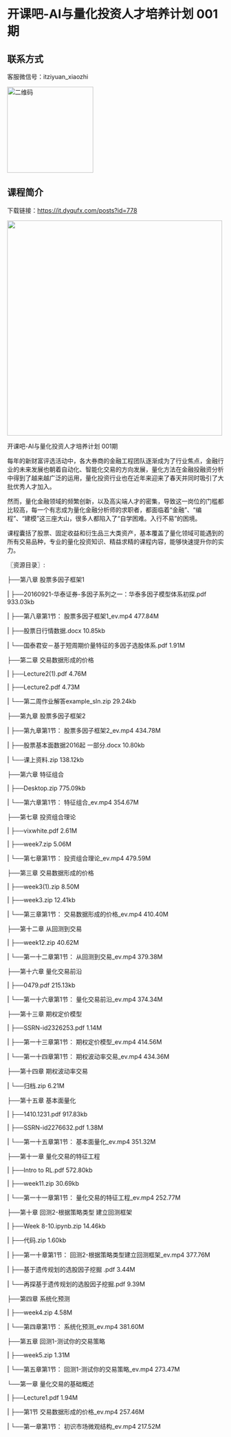 # 开课吧-AI与量化投资人才培养计划 001期

## 联系方式

客服微信号：itziyuan_xiaozhi

<img src="https://ziyuanyun.oss-cn-guangzhou.aliyuncs.com/common/20240614073449/666b82192834a.jpg" width="200" height="200" alt="二维码">

## 课程简介

下载链接：https://it.dyqufx.com/posts?id=778

<img src="https://ziyuanyun.oss-cn-guangzhou.aliyuncs.com/yun/20240515152311/664462df5ad8d.jpg" width="500" alt="">

  开课吧-AI与量化投资人才培养计划 001期



 每年的新财富评选活动中，各大券商的金融工程团队逐渐成为了行业焦点，金融行业的未来发展也朝着自动化、智能化交易的方向发展，量化方法在金融投融资分析中得到了越来越广泛的运用，量化投资行业也在近年来迎来了春天并同时吸引了大批优秀人才加入。

 然而，量化金融领域的频繁创新，以及高尖端人才的密集，导致这一岗位的门槛都比较高，每一个有志成为量化金融分析师的求职者，都面临着“金融”、“编程”、“建模”这三座大山，很多人都陷入了“自学困难。入行不易”的困境。

 课程囊括了股票、固定收益和衍生品三大类资产，基本覆盖了量化领域可能遇到的所有交易品种，专业的量化投资知识、精益求精的课程内容，能够快速提升你的实力。

 〖资源目录〗:

 ├──第八章 股票多因子框架1

 | ├──20160921-华泰证券-多因子系列之一：华泰多因子模型体系初探.pdf 933.03kb

 | ├──第八章第1节： 股票多因子框架1_ev.mp4 477.84M

 | ├──股票日行情数据.docx 10.85kb

 | └──国泰君安－基于短周期价量特征的多因子选股体系.pdf 1.91M

 ├──第二章 交易数据形成的价格

 | ├──Lecture2(1).pdf 4.76M

 | ├──Lecture2.pdf 4.73M

 | └──第二周作业解答example_sln.zip 29.24kb

 ├──第九章 股票多因子框架2

 | ├──第九章第1节： 股票多因子框架2_ev.mp4 434.78M

 | ├──股票基本面数据2016起 一部分.docx 10.80kb

 | └──课上资料.zip 138.12kb

 ├──第六章 特征组合

 | ├──Desktop.zip 775.09kb

 | └──第六章第1节： 特征组合_ev.mp4 354.67M

 ├──第七章 投资组合理论

 | ├──vixwhite.pdf 2.61M

 | ├──week7.zip 5.06M

 | └──第七章第1节： 投资组合理论_ev.mp4 479.59M

 ├──第三章 交易数据形成的价格

 | ├──week3(1).zip 8.50M

 | ├──week3.zip 12.41kb

 | └──第三章第1节： 交易数据形成的价格_ev.mp4 410.40M

 ├──第十二章 从回测到交易

 | ├──week12.zip 40.62M

 | └──第一十二章第1节： 从回测到交易_ev.mp4 379.38M

 ├──第十六章 量化交易前沿

 | ├──0479.pdf 215.13kb

 | └──第一十六章第1节： 量化交易前沿_ev.mp4 374.34M

 ├──第十三章 期权定价模型

 | ├──SSRN-id2326253.pdf 1.14M

 | ├──第一十三章第1节： 期权定价模型_ev.mp4 414.56M

 | └──第一十四章第1节： 期权波动率交易_ev.mp4 434.36M

 ├──第十四章 期权波动率交易

 | └──归档.zip 6.21M

 ├──第十五章 基本面量化

 | ├──1410.1231.pdf 917.83kb

 | ├──SSRN-id2276632.pdf 1.38M

 | └──第一十五章第1节： 基本面量化_ev.mp4 351.32M

 ├──第十一章 量化交易的特征工程

 | ├──Intro to RL.pdf 572.80kb

 | ├──week11.zip 30.69kb

 | └──第一十一章第1节： 量化交易的特征工程_ev.mp4 252.77M

 ├──第十章 回测2-根据策略类型 建立回测框架

 | ├──Week 8-10.ipynb.zip 14.46kb

 | ├──代码.zip 1.60kb

 | ├──第一十章第1节： 回测2-根据策略类型建立回测框架_ev.mp4 377.76M

 | ├──基于遗传规划的选股因子挖掘 .pdf 3.44M

 | └──再探基于遗传规划的选股因子挖掘.pdf 9.39M

 ├──第四章 系统化预测

 | ├──week4.zip 4.58M

 | └──第四章第1节： 系统化预测_ev.mp4 381.60M

 ├──第五章 回测1-测试你的交易策略

 | ├──week5.zip 1.31M

 | └──第五章第1节： 回测1-测试你的交易策略_ev.mp4 273.47M

 └──第一章 量化交易的基础概述

 | ├──Lecture1.pdf 1.94M

 | ├──第1节 交易数据形成的价格_ev.mp4 257.46M

 | └──第一章第1节： 初识市场微观结构_ev.mp4 217.52M

  